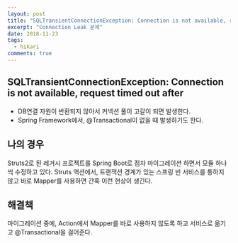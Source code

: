 ```yaml
---
layout: post
title: "SQLTransientConnectionException: Connection is not available, request timed out after"
excerpt: "Connection Leak 문제"
date: 2018-11-23
tags:
  - hikari
comments: true
---
```


## SQLTransientConnectionException: Connection is not available, request timed out after

- DB연결 자원이 반환되지 않아서 커넥션 풀이 고갈이 되면 발생한다.
- Spring Framework에서, @Transactional이 없을 때 발생하기도 한다.

## 나의 경우

Struts2로 된 레거시 프로젝트를 Spring Boot로 점차 마이그레이션 하면서 모듈 하나씩 수정하고 있다.
Struts 액션에서, 트랜잭션 경계가 있는 스프링 빈 서비스를 통하지 않고 바로 Mapper를 사용하면 간혹 이런 현상이 생긴다.

## 해결책

마이그레이션 중에, Action에서 Mapper를 바로 사용하지 않도록 하고 서비스로 옮기고 @Transactional을 걸어준다.

